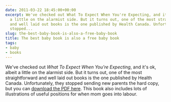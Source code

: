 ```yaml
---
date: 2011-03-22 18:45:00+00:00
excerpt: We've checked out What To Expect When You're Expecting, and it's ok, albeit
  a little on the alarmist side. But it turns out, one of the most straightforward
  and well laid out books is the one published by Health Canada. Unfortunately, they
  stopped...
slug: the-best-baby-book-is-also-a-free-baby-book
title: The best baby book is also a free baby book
tags:
- baby
- books
---
```


We've checked out _What To Expect When You're Expecting_, and it's ok, albeit a little on the alarmist side. But it turns out, one of the most straightforward and well laid out books is the one published by Health Canada. Unfortunately, they stopped sending new parents the hard copy, but you can [download the PDF here](http://www.health.gov.bc.ca/library/publications/year/2010/bbc.pdf). This book also includes lots of illustrations of useful positions for when mom goes into labour.
